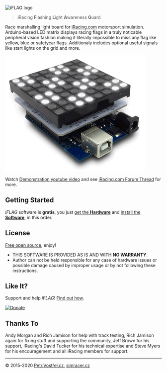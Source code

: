 ![iFLAG logo](http://simracer.cz/iracing/iFlag-logo/logo-full.svg)

> **i**Racing **F**lashing **L**ight **A**wareness **G**uard

Race marshalling light board for [iRacing.com](http://iracing.com) motorsport simulation.
Arduino-based LED matrix displays racing flags in a truly noticable peripheral vision fashion
making it literally impossible to miss any flag like yellow, blue or safetycar flags.
Additionaly includes optional useful signals like start lights on the grid and more.

![Demo](hardware/demo.gif)

Watch [Demonstration youtube video](http://youtu.be/n8sdxkuALDg)
and see [iRacing.com Forum Thread](http://members.iracing.com/jforum/posts/list/0/3341549.page) for more.


Getting Started
---------------

_iFLAG_ software is __gratis__, you just [get the __Hardware__](hardware) and [install the __Software__](software), in this order.


License
-------

[Free open source](LICENSE), enjoy!

- THIS SOFTWARE IS PROVIDED AS IS AND WITH __NO WARRANTY__.
- Author can not be held responsible for any case of hardware issues or possible damage caused by improper usage or by not following these instructions.


Like It?
--------

Support and help _iFLAG_! [Find out how](source/docs/HowToHelp.md).

[![Donate](https://www.paypalobjects.com/en_US/i/btn/btn_donateCC_LG.gif)](https://www.paypal.com/cgi-bin/webscr?cmd=_donations&business=AXVXCF5T3M2GS&item_name=iFLAG&currency_code=USD&source=url)


Thanks To
---------

Andy Morgan and Rich Jamison for help with track testing, Rich Jamison again for fixing stuff and supporting the community, Jeff Brown for his support, iRacing's David Tucker for his technical expertise and Steve Myers for his encouragement and all iRacing members for support.


---
© 2015-2020
[Petr.Vostřel.cz](http://petr.vostrel.cz),
[simracer.cz](http://simracer.cz)